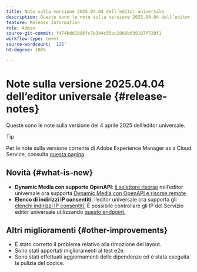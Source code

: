 ```yaml
---
title: Note sulla versione 2025.04.04 dell’editor universale
description: Queste sono le note sulla versione 2025.04.04 dell’editor universale.
feature: Release Information
role: Admin
source-git-commit: f474bdd1086fc7e344c55ac2866b699187f720f1
workflow-type: tm+mt
source-wordcount: '126'
ht-degree: 100%

---
```



# Note sulla versione 2025.04.04 dell’editor universale {#release-notes}

Queste sono le note sulla versione del 4 aprile 2025 dell’editor universale.

>[!TIP]
>
>Per le note sulla versione corrente di Adobe Experience Manager as a Cloud Service, consulta [questa pagina](/help/release-notes/release-notes-cloud/release-notes-current.md).

## Novità {#what-is-new}

* **Dynamic Media con supporto OpenAPI**: [il selettore risorse](/help/assets/overview-asset-selector.md#repository-switcher) nell’editor universale ora supporta [Dynamic Media con OpenAPI e risorse remote](/help/assets/integrate-remote-approved-assets-with-sites.md)
* **Elenco di indirizzi IP consentiti**: l’editor universale ora supporta gli [elenchi indirizzi IP consentiti.](/help/implementing/cloud-manager/ip-allow-lists/introduction.md#universal-editor) È possibile controllare gli IP del Servizio editor universale utilizzando [questo endpoint.](http://universal-editor-service.adobe.io/ip-ranges)

## Altri miglioramenti {#other-improvements}

* È stato corretto il problema relativo alla rimozione del layout.
* Sono stati apportati miglioramenti al test e2e.
* Sono stati effettuati aggiornamenti delle dipendenze ed è stata eseguita la pulizia del codice.
